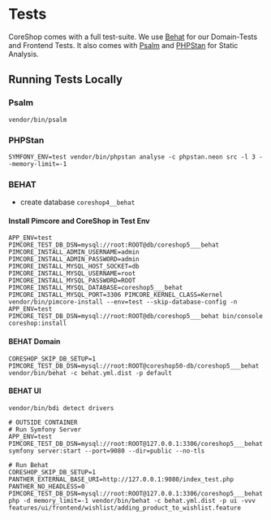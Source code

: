 # Tests

CoreShop comes with a full test-suite. We use [Behat](https://docs.behat.org/en/latest/) for our Domain-Tests and
Frontend Tests. It also comes with [Psalm](https://psalm.dev/) and [PHPStan](https://phpstan.org/) for Static Analysis.

## Running Tests Locally

### Psalm

```
vendor/bin/psalm
```

### PHPStan

```
SYMFONY_ENV=test vendor/bin/phpstan analyse -c phpstan.neon src -l 3 --memory-limit=-1
```

### BEHAT

- create database `coreshop4__behat`

#### Install Pimcore and CoreShop in Test Env

```
APP_ENV=test PIMCORE_TEST_DB_DSN=mysql://root:ROOT@db/coreshop5___behat PIMCORE_INSTALL_ADMIN_USERNAME=admin PIMCORE_INSTALL_ADMIN_PASSWORD=admin PIMCORE_INSTALL_MYSQL_HOST_SOCKET=db PIMCORE_INSTALL_MYSQL_USERNAME=root PIMCORE_INSTALL_MYSQL_PASSWORD=ROOT PIMCORE_INSTALL_MYSQL_DATABASE=coreshop5___behat PIMCORE_INSTALL_MYSQL_PORT=3306 PIMCORE_KERNEL_CLASS=Kernel vendor/bin/pimcore-install --env=test --skip-database-config -n
APP_ENV=test PIMCORE_TEST_DB_DSN=mysql://root:ROOT@db/coreshop5___behat bin/console coreshop:install
```

#### BEHAT Domain

```
CORESHOP_SKIP_DB_SETUP=1 PIMCORE_TEST_DB_DSN=mysql://root:ROOT@coreshop50-db/coreshop5___behat vendor/bin/behat -c behat.yml.dist -p default
```

#### BEHAT UI

```
vendor/bin/bdi detect drivers

# OUTSIDE CONTAINER
# Run Symfony Server
APP_ENV=test PIMCORE_TEST_DB_DSN=mysql://root:ROOT@127.0.0.1:3306/coreshop5___behat symfony server:start --port=9080 --dir=public --no-tls

# Run Behat
CORESHOP_SKIP_DB_SETUP=1 PANTHER_EXTERNAL_BASE_URI=http://127.0.0.1:9080/index_test.php PANTHER_NO_HEADLESS=0 PIMCORE_TEST_DB_DSN=mysql://root:ROOT@127.0.0.1:3306/coreshop5___behat php -d memory_limit=-1 vendor/bin/behat -c behat.yml.dist -p ui -vvv features/ui/frontend/wishlist/adding_product_to_wishlist.feature 
```
